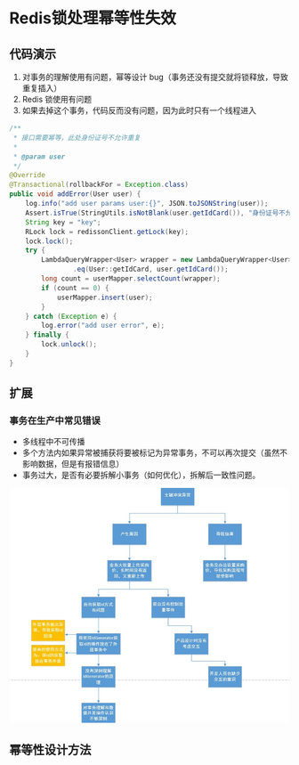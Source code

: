 # Redis锁处理幂等性失效

## 代码演示

1. 对事务的理解使用有问题，幂等设计 bug（事务还没有提交就将锁释放，导致重复插入）
2. Redis 锁使用有问题
3. 如果去掉这个事务，代码反而没有问题，因为此时只有一个线程进入

```java
/**  
 * 接口需要幂等，此处身份证号不允许重复  
 *  
 * @param user  
 */  
@Override  
@Transactional(rollbackFor = Exception.class)  
public void addError(User user) {  
    log.info("add user params user:{}", JSON.toJSONString(user));  
    Assert.isTrue(StringUtils.isNotBlank(user.getIdCard()), "身份证号不允许null");  
    String key = "key";  
    RLock lock = redissonClient.getLock(key);  
    lock.lock();  
    try {  
        LambdaQueryWrapper<User> wrapper = new LambdaQueryWrapper<User>()  
                .eq(User::getIdCard, user.getIdCard());  
        long count = userMapper.selectCount(wrapper);  
        if (count == 0) {  
            userMapper.insert(user);  
        }  
    } catch (Exception e) {  
        log.error("add user error", e);  
    } finally {  
        lock.unlock();  
    }  
}
```

## 扩展

### 事务在生产中常见错误

- 多线程中不可传播
- 多个方法内如果异常被捕获将要被标记为异常事务，不可以再次提交（虽然不影响数据，但是有报错信息）
- 事务过大，是否有必要拆解小事务（如何优化），拆解后一致性问题。

![](image/Pasted%20image%2020250106180723.png)

## 幂等性设计方法

